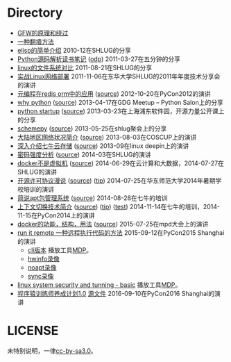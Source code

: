 # Directory

* [GFW的原理和绕过](https://raw.githubusercontent.com/shell909090/slides/master/pdf/GFW.pdf)
* [一种翻墙方法](https://raw.githubusercontent.com/shell909090/slides/master/pdf/one_way_cross_gfw.pdf)
* [elisp的简单介绍](https://raw.githubusercontent.com/shell909090/slides/master/pdf/elisp.pdf) 2010-12在SHLUG的分享
* [Python源码解析读书笔记](https://raw.githubusercontent.com/shell909090/slides/master/pdf/python_source.pdf) ([odp](https://raw.githubusercontent.com/shell909090/slides/master/pdf/python_source.odp)) 2011-03-27在五分钟的分享
* [linux的文件系统对比](https://raw.githubusercontent.com/shell909090/slides/master/pdf/linux_fs.pdf) 2011-08-21在SHLUG的分享
* [实战Linux网络部署](https://raw.githubusercontent.com/shell909090/slides/master/pdf/linux_on_net.pdf) 2011-11-06在东华大学SHLUG的2011年年度技术分享会的演讲
* [元编程在redis orm中的应用](http://shell909090.github.com/slides/md/meta.html) ([source](https://github.com/shell909090/slides/blob/master/md/meta.md)) 2012-10-20在PyCon2012的演讲
* [why python](http://shell909090.github.com/slides/md/why_python.html) ([source](https://github.com/shell909090/slides/blob/master/md/why_python.md)) 2013-04-17在GDG Meetup – Python Salon上的分享
* [python startup](http://shell909090.github.com/slides/md/python-startup.html) ([source](https://github.com/shell909090/slides/blob/master/md/python-startup.md)) 2013-03-23在上海浦东软件园，开源力量公开课上的分享
* [schemepy](http://shell909090.github.com/slides/md/schemepy.html) ([source](https://github.com/shell909090/slides/blob/master/md/schemepy.md)) 2013-05-25在shlug聚会上的分享
* [大陆地区网络状况简介](http://shell909090.github.com/slides/chinanet/chinanet.html) ([source](https://github.com/shell909090/slides/blob/master/chinanet/chinanet.md)) 2013-08-03在COSCUP上的演讲
* [深入介绍七牛云存储](http://shell909090.github.com/slides/md/qiniu_deepin.html) ([source](https://github.com/shell909090/slides/blob/master/md/qiniu_deepin.md)) 2013-09在linux deepin上的演讲
* [密码强度分析](http://shell909090.github.com/slides/md/passwd.html) ([source](https://github.com/shell909090/slides/blob/master/md/passwd.md)) 2014-03在SHLUG的演讲
* [docker不是虚拟机](http://shell909090.github.com/slides/md/docker.html) ([source](https://github.com/shell909090/slides/blob/master/md/docker.md)) 2014-06-29在云计算和大数据，2014-07-27在SHLUG的演讲
* [开源许可协议漫说](http://shell909090.github.com/slides/md/lic.html) ([source](https://github.com/shell909090/slides/blob/master/md/lic.md)) ([tip](https://github.com/shell909090/slides/blob/master/md/lic_tip.md)) 2014-07-25在华东师范大学2014年暑期学校培训的演讲
* [简说apt包管理系统](http://shell909090.github.com/slides/md/apt.html) ([source](https://github.com/shell909090/slides/blob/master/md/apt.md)) 2014-08-28在七牛的培训
* [上下文切换技术简介](http://shell909090.github.com/slides/context/context_slide.html) ([source](https://github.com/shell909090/slides/blob/master/context/context_slide.md)) ([tip](https://github.com/shell909090/slides/blob/master/context/context.md)) ([test](https://github.com/shell909090/slides/blob/master/context/context_test.md)) 2014-11-14在七牛的培训，2014-11-15在PyCon2014上的演讲
* [docker的功能，结构，用法](http://shell909090.github.com/slides/md/docker1.html) ([source](https://github.com/shell909090/slides/blob/master/md/docker1.md)) 2015-07-25在mpd大会上的演讲
* [run it remote  一种远程执行代码的方法](http://shell909090.github.com/slides/rir/pycon.html) 2015-09-12在PyCon2015 Shanghai的演讲
  * [cli版本](https://github.com/shell909090/slides/blob/master/rir/cli.md) 播放工具[MDP](https://github.com/visit1985/mdp)。
  * [hwinfo录像](http://shell909090.github.com/slides/rir/hwinfo.rec)
  * [noapt录像](http://shell909090.github.com/slides/rir/noapt.rec)
  * [sync录像](http://shell909090.github.com/slides/rir/sync.rec)
* [linux system security and tunning - basic](https://github.com/shell909090/slides/blob/master/md/linuxsec_basic.md) 播放工具[MDP](https://github.com/visit1985/mdp)。
* [程序猿训练师养成计划1.0](http://shell909090.github.com/slides/ipynb/PyCon2016.slides.html) [源文件](https://github.com/shell909090/slides/blob/master/ipynb/PyCon2016.ipynb) 2016-09-10在PyCon2016 Shanghai的演讲

# LICENSE

未特别说明，一律[cc-by-sa3.0](https://creativecommons.org/licenses/by-sa/3.0/us/)。
